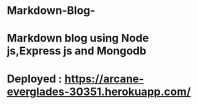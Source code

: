 # Markdown-Blog-

# Markdown blog using Node js,Express js and Mongodb

# Deployed : https://arcane-everglades-30351.herokuapp.com/
